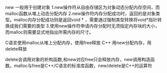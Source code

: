 
new 一般用于创建对象
1.new操作符从自由存储区为对象动态分配内存空间，而malloc函数从堆上动态分配内存
2.new操作符内存分配成功时，返回的是对象类型。malloc内存分配成功则是返回void * ，需要通过强制类型转换将void*指针转换成我们需要的类型
3.使用new操作符申请内存分配时无须指定内存块的大小，而malloc则需要显式地指出所需内存的尺寸。




C语言使用malloc从堆上分配内存，使用free释放
C++ 用new分配内存，用delete释放


delete会调用对象的析构函数,和new对应free只会释放内存，new调用构造函数。malloc与free是C++/C语言的标准库函数，new/delete是C++的运算符


